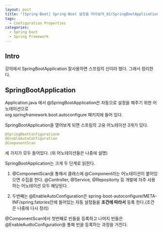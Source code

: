 ```yaml
---
layout: post
title: "[Spring-Boot] Spring-Boot 설정을 아라보자_01(SpringBootApplication)"
tags: 
  - Configuration Properties
categories:
  - Spring boot
  - Spring Framework
---
```


## Intro
강의에서 SpringBootApplication 잘사용하면 스프링의 신이라 했다. 그래서 정리한다.



## SpringBootApplication

Application.java 에서 @SpringBootApplication은 자동으로 설정을 해주기 위한 어노테이션으로
<br/>
org.springframework.boot.autoconfigure 패키지에 들어 있다. 

SpringBootApplication을 열어보게 되면 스프링의 고유 어노테이션 3개가 있다. 
```java
@SpringBootConfigurationm
@EnableAutoConfiguration
@ComponentScan 
```
세 가지가 모두 들어있다. (위 어노테이션들은 나중에 설명)

SpringBootApplication는 크게 두 단계로 읽힌다. <br/>

1. @ComponentScan을 통해서 클래스에 @Component라는 어노테이션이 붙어있으면 수집을 한다.
@Controller, @Service, @Repositorty 등 개발에 자주 사용하는 어노테이션 모두 해당된다. 

2. 두번째는 @EnableAutoConfiguration은 spring-boot-autoconfigure/META-INF/spring.fatories안에 들어있는 자동 설정들을 **조건에 따라서** 등록 한다.(조건은 나중에 다시 정리)


@ComponentScan에서 첫번째로 빈들을 등록하고 나머지 빈들은 @EnableAudtoConfiguration을 통해 빈을 등록하는 과정을 거친다.


